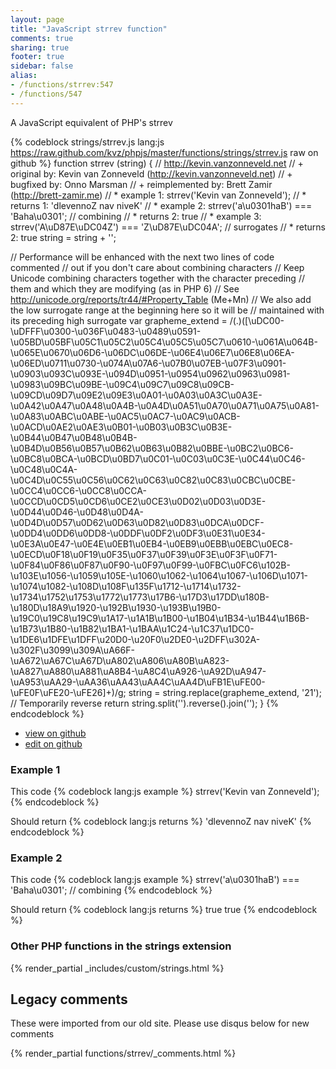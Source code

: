 ```yaml
---
layout: page
title: "JavaScript strrev function"
comments: true
sharing: true
footer: true
sidebar: false
alias:
- /functions/strrev:547
- /functions/547
---
```

<!-- Generated by Rakefile:build -->
A JavaScript equivalent of PHP's strrev

{% codeblock strings/strrev.js lang:js https://raw.github.com/kvz/phpjs/master/functions/strings/strrev.js raw on github %}
function strrev (string) {
  // http://kevin.vanzonneveld.net
  // +   original by: Kevin van Zonneveld (http://kevin.vanzonneveld.net)
  // +   bugfixed by: Onno Marsman
  // +   reimplemented by: Brett Zamir (http://brett-zamir.me)
  // *     example 1: strrev('Kevin van Zonneveld');
  // *     returns 1: 'dlevennoZ nav niveK'
  // *     example 2: strrev('a\u0301haB') === 'Baha\u0301'; // combining
  // *     returns 2: true
  // *     example 3: strrev('A\uD87E\uDC04Z') === 'Z\uD87E\uDC04A'; // surrogates
  // *     returns 2: true
  string = string + '';

  // Performance will be enhanced with the next two lines of code commented
  //      out if you don't care about combining characters
  // Keep Unicode combining characters together with the character preceding
  //      them and which they are modifying (as in PHP 6)
  // See http://unicode.org/reports/tr44/#Property_Table (Me+Mn)
  // We also add the low surrogate range at the beginning here so it will be
  //      maintained with its preceding high surrogate
  var grapheme_extend = /(.)([\uDC00-\uDFFF\u0300-\u036F\u0483-\u0489\u0591-\u05BD\u05BF\u05C1\u05C2\u05C4\u05C5\u05C7\u0610-\u061A\u064B-\u065E\u0670\u06D6-\u06DC\u06DE-\u06E4\u06E7\u06E8\u06EA-\u06ED\u0711\u0730-\u074A\u07A6-\u07B0\u07EB-\u07F3\u0901-\u0903\u093C\u093E-\u094D\u0951-\u0954\u0962\u0963\u0981-\u0983\u09BC\u09BE-\u09C4\u09C7\u09C8\u09CB-\u09CD\u09D7\u09E2\u09E3\u0A01-\u0A03\u0A3C\u0A3E-\u0A42\u0A47\u0A48\u0A4B-\u0A4D\u0A51\u0A70\u0A71\u0A75\u0A81-\u0A83\u0ABC\u0ABE-\u0AC5\u0AC7-\u0AC9\u0ACB-\u0ACD\u0AE2\u0AE3\u0B01-\u0B03\u0B3C\u0B3E-\u0B44\u0B47\u0B48\u0B4B-\u0B4D\u0B56\u0B57\u0B62\u0B63\u0B82\u0BBE-\u0BC2\u0BC6-\u0BC8\u0BCA-\u0BCD\u0BD7\u0C01-\u0C03\u0C3E-\u0C44\u0C46-\u0C48\u0C4A-\u0C4D\u0C55\u0C56\u0C62\u0C63\u0C82\u0C83\u0CBC\u0CBE-\u0CC4\u0CC6-\u0CC8\u0CCA-\u0CCD\u0CD5\u0CD6\u0CE2\u0CE3\u0D02\u0D03\u0D3E-\u0D44\u0D46-\u0D48\u0D4A-\u0D4D\u0D57\u0D62\u0D63\u0D82\u0D83\u0DCA\u0DCF-\u0DD4\u0DD6\u0DD8-\u0DDF\u0DF2\u0DF3\u0E31\u0E34-\u0E3A\u0E47-\u0E4E\u0EB1\u0EB4-\u0EB9\u0EBB\u0EBC\u0EC8-\u0ECD\u0F18\u0F19\u0F35\u0F37\u0F39\u0F3E\u0F3F\u0F71-\u0F84\u0F86\u0F87\u0F90-\u0F97\u0F99-\u0FBC\u0FC6\u102B-\u103E\u1056-\u1059\u105E-\u1060\u1062-\u1064\u1067-\u106D\u1071-\u1074\u1082-\u108D\u108F\u135F\u1712-\u1714\u1732-\u1734\u1752\u1753\u1772\u1773\u17B6-\u17D3\u17DD\u180B-\u180D\u18A9\u1920-\u192B\u1930-\u193B\u19B0-\u19C0\u19C8\u19C9\u1A17-\u1A1B\u1B00-\u1B04\u1B34-\u1B44\u1B6B-\u1B73\u1B80-\u1B82\u1BA1-\u1BAA\u1C24-\u1C37\u1DC0-\u1DE6\u1DFE\u1DFF\u20D0-\u20F0\u2DE0-\u2DFF\u302A-\u302F\u3099\u309A\uA66F-\uA672\uA67C\uA67D\uA802\uA806\uA80B\uA823-\uA827\uA880\uA881\uA8B4-\uA8C4\uA926-\uA92D\uA947-\uA953\uAA29-\uAA36\uAA43\uAA4C\uAA4D\uFB1E\uFE00-\uFE0F\uFE20-\uFE26]+)/g;
  string = string.replace(grapheme_extend, '$2$1'); // Temporarily reverse
  return string.split('').reverse().join('');
}
{% endcodeblock %}

 - [view on github](https://github.com/kvz/phpjs/blob/master/functions/strings/strrev.js)
 - [edit on github](https://github.com/kvz/phpjs/edit/master/functions/strings/strrev.js)

### Example 1
This code
{% codeblock lang:js example %}
strrev('Kevin van Zonneveld');
{% endcodeblock %}

Should return
{% codeblock lang:js returns %}
'dlevennoZ nav niveK'
{% endcodeblock %}

### Example 2
This code
{% codeblock lang:js example %}
strrev('a\u0301haB') === 'Baha\u0301'; // combining
{% endcodeblock %}

Should return
{% codeblock lang:js returns %}
true
true
{% endcodeblock %}


### Other PHP functions in the strings extension
{% render_partial _includes/custom/strings.html %}
## Legacy comments
These were imported from our old site. Please use disqus below for new comments
<div style="overflow-y: scroll; max-height: 500px;">
{% render_partial functions/strrev/_comments.html %}
</div>
